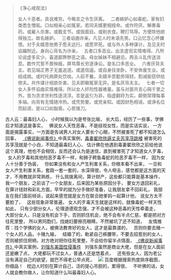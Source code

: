 > 《净心戒观法》
> 
> 女人十恶者。具说难穷。今略言之令生厌离。
> &nbsp;
> 二者嫉妒心如毒蛇。家有妇类悉生憎垢。口似相亲心如冤家。若同夫婿更相规命。或作符厌。解奏毒药。或雇人杀害。或截支节。或毁面目。或削衣食。鞭打骂辱。方便除他欲得独立。故名嫉妒。
> &nbsp;
> 三者谄曲诈亲。凡见人时未语先笑。口云忆念心怀嫌恨。对于夫婿思他男子愿夫远行。或愿早死。或与外人多种谋计。及见夫时谄媚附近。身向心背名为诈亲。
> &nbsp;
> 五者口多恶业。出言虚诳实情难得。凡所论说虚多实少。喜道鄙弊秽恶之语。母女姊妹不相避忌。两舌斗乱传送消息。数作咒誓不畏殃报。屏骂尊长穷逐诤讼。是名口多恶业。
> &nbsp;
> 六者厌背夫主。若见端正男子无羞追逐。或遣信逼。或自身往坐卧。不安休废生业。或结成病。或时托病屏处饮啖。人前不餐。夫婿辛苦勤劳得财。割减偷窃供给傍夫。共作谋计规欲杀害。见夫即瞋冤家无异。是名厌背夫主。
> &nbsp;
> 七者一切女人多怀谄曲实情难得。所以女人奸险性器难量。虽与对面共言心隔千里之外。皆为贪求世利性逐浇浮。言是返引为非。指虚翻将为实。颠倒常理每事多端。向背有无情随冷热。或凭势要。或党亲知。或因财色相诬。或诤名位而起谤。是以口如脂膏。心若锥刀。

古人云：最毒妇人心，
小时候我以为是夸张比喻，
长大后，经历了一些事，学佛后才知道这是事实，
&nbsp;
佛说女人天性恶毒，不是歧视女性，而是实话实说，
一方面是揭露事实，一方面是告诫男人对女人要长个心眼，不然被害死了都不知道怎么回事，
&nbsp;
[《佛说新闻事件》](https://www.kancloud.cn/luojiangtao/foshuoxinwen)中真实案例，[毒妻翟欣欣逼丈夫苏享茂跳楼](https://www.kancloud.cn/luojiangtao/foshuoxinwen/2646221)
被害死的苏享茂就是个小白，不知道最毒妇人心，
估计佛在他遇到毒妻翟欣欣之前给他说这个真理，他也不会相信，反而还会认为是迷信，直到被害死了才知道女人歹毒，
&nbsp;
女人的歹毒和其他险恶歹毒不一样，和狮子鳄鱼毒蛇的险恶歹毒不一样，
因为女人十分善于伪装，
&nbsp;
你如果没有和女人产生利害关系，你根本看不出来，
一旦和女人产生利害关系，套路一套一套的，水深得很，令人咂舌，感觉都是这方面的天才，不用教就非常熟练，
什么挑拨离间，算计财产，这些都只能算是基本操作，
&nbsp;
我一个朋友，之前谈了一个女朋友，后来因为某些原因分手，
要女方退回彩礼，
在算计钱财和彩礼方面，早早的就为分手做好准备，让我朋友拿不回彩礼，
我朋友在我们面前倾诉，说起来感觉就是女方在联合她爹妈一起算计他，
说女方太不要脸了，
&nbsp;
这些现象非常普遍，
女人的歹毒天生就是这样的，就像毒蛇一样天性如此，
只有少部分女人，伦理道德观念强，才不会被这种恶毒的天性牵着走，
&nbsp;
大部分女人，只是没有机会下手，否则抓住机会，绝不会有半点仁慈，都是把对方往死里整，
所以男同胞们，找媳妇要擦亮眼睛，不然被坑了还不知道，
&nbsp;
友情推荐：找个学佛的女人，被佛法教育好的女人，这才是最靠谱的，
&nbsp;
否则你要去赌一个女人的人品，十赌九输，
&nbsp;
结婚了的，勒紧自己裤腰带，不要去招惹别的女人，
否则被抓住把柄，对方绝对把你往死里整，不会给你留半点情面，
[《佛说新闻事件》](https://www.kancloud.cn/luojiangtao/foshuoxinwen)中真实案例，[刘强东美国性侵事件](https://www.kancloud.cn/luojiangtao/foshuoxinwen/2629199)
&nbsp;
刘强东虽然是商业大佬，但是在女人面前还是嫩了点，
大佬都玩不过女人，普通人还是悠着点，
&nbsp;
还有些女人，因为老公没有满足自己的欲望，就巴不得老公早点死，
&nbsp;
![](images/0ce976639d5ee708652ec482dff0396f.png)
百度根据搜索热度排序截图，你细品！
&nbsp;
枕边人时刻在算计自己，活的提心吊胆的，累得很，
&nbsp;
不听佛的话，女人就会教你做人，让你知道什么叫最毒妇人心。

